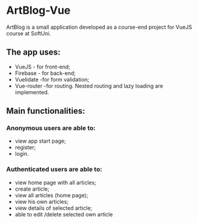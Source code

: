 # ArtBlog-Vue
ArtBlog is a small application developed as a course-end project for VueJS course at SoftUni.

## The app uses:
- VueJS - for front-end;
- Firebase - for back-end;
- Vuelidate -for form validation;
- Vue-router -for routing. 
Nested routing and lazy loading are implemented.


## Main functionalities:
### Anonymous users are able to:
  * view app start page;
  * register;
  * login.
  
### Authenticated users are able to:
  * view home page with all articles;
  * create article;
  * view all articles (home page);
  * view his own articles;
  * view details of selected article;
  * able to edit /delete selected own article
  
